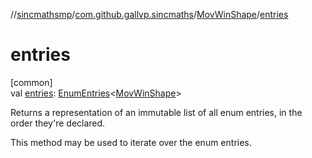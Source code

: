 //[sincmathsmp](../../../index.md)/[com.github.gallvp.sincmaths](../index.md)/[MovWinShape](index.md)/[entries](entries.md)

# entries

[common]\
val [entries](entries.md): [EnumEntries](https://kotlinlang.org/api/latest/jvm/stdlib/kotlin.enums/-enum-entries/index.html)&lt;[MovWinShape](index.md)&gt;

Returns a representation of an immutable list of all enum entries, in the order they're declared.

This method may be used to iterate over the enum entries.
